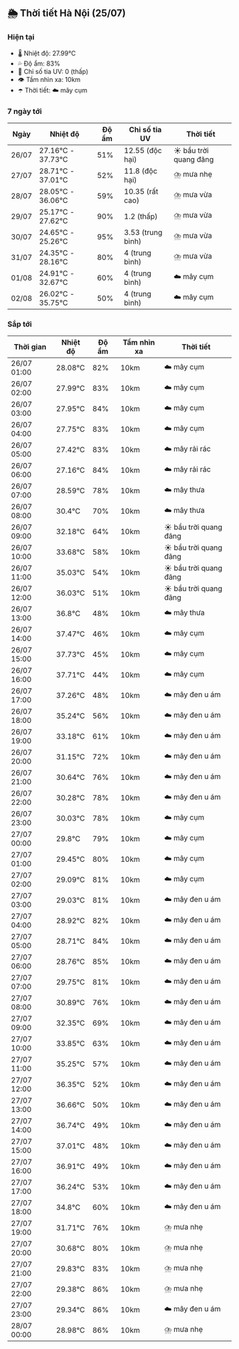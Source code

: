 ## 🌦️ Thời tiết Hà Nội (25/07)

### Hiện tại

- 🌡️ Nhiệt độ: 27.99℃
- 💦 Độ ẩm: 83%
- 🌟 Chỉ số tia UV: 0 (thấp)
- 👁️ Tầm nhìn xa: 10km
- ☂️ Thời tiết: ☁️ mây cụm

### 7 ngày tới

| Ngày | Nhiệt độ | Độ ẩm | Chỉ số tia UV | Thời tiết |
| --- | --- | --- | --- | --- |
| 26/07 | 27.16℃ - 37.73℃ | 51% | 12.55 (độc hại) | ☀️ bầu trời quang đãng |
| 27/07 | 28.71℃ - 37.01℃ | 52% | 11.8 (độc hại) | ⛈️ mưa nhẹ |
| 28/07 | 28.05℃ - 36.06℃ | 59% | 10.35 (rất cao) | ⛈️ mưa vừa |
| 29/07 | 25.17℃ - 27.62℃ | 90% | 1.2 (thấp) | ⛈️ mưa vừa |
| 30/07 | 24.65℃ - 25.26℃ | 95% | 3.53 (trung bình) | ⛈️ mưa vừa |
| 31/07 | 24.35℃ - 28.16℃ | 80% | 4 (trung bình) | ⛈️ mưa vừa |
| 01/08 | 24.91℃ - 32.67℃ | 60% | 4 (trung bình) | ☁️ mây cụm |
| 02/08 | 26.02℃ - 35.75℃ | 50% | 4 (trung bình) | ☁️ mây cụm |

### Sắp tới

| Thời gian | Nhiệt độ | Độ ẩm | Tầm nhìn xa | Thời tiết |
| --- | --- | --- | --- | --- |
| 26/07 01:00 | 28.08℃ | 82% | 10km | ☁️ mây cụm |
| 26/07 02:00 | 27.99℃ | 83% | 10km | ☁️ mây cụm |
| 26/07 03:00 | 27.95℃ | 84% | 10km | ☁️ mây cụm |
| 26/07 04:00 | 27.75℃ | 83% | 10km | ☁️ mây cụm |
| 26/07 05:00 | 27.42℃ | 83% | 10km | ☁️ mây rải rác |
| 26/07 06:00 | 27.16℃ | 84% | 10km | ☁️ mây rải rác |
| 26/07 07:00 | 28.59℃ | 78% | 10km | ☁️ mây thưa |
| 26/07 08:00 | 30.4℃ | 70% | 10km | ☁️ mây thưa |
| 26/07 09:00 | 32.18℃ | 64% | 10km | ☀️ bầu trời quang đãng |
| 26/07 10:00 | 33.68℃ | 58% | 10km | ☀️ bầu trời quang đãng |
| 26/07 11:00 | 35.03℃ | 54% | 10km | ☀️ bầu trời quang đãng |
| 26/07 12:00 | 36.03℃ | 51% | 10km | ☀️ bầu trời quang đãng |
| 26/07 13:00 | 36.8℃ | 48% | 10km | ☁️ mây thưa |
| 26/07 14:00 | 37.47℃ | 46% | 10km | ☁️ mây cụm |
| 26/07 15:00 | 37.73℃ | 45% | 10km | ☁️ mây cụm |
| 26/07 16:00 | 37.71℃ | 44% | 10km | ☁️ mây cụm |
| 26/07 17:00 | 37.26℃ | 48% | 10km | ☁️ mây đen u ám |
| 26/07 18:00 | 35.24℃ | 56% | 10km | ☁️ mây đen u ám |
| 26/07 19:00 | 33.18℃ | 61% | 10km | ☁️ mây đen u ám |
| 26/07 20:00 | 31.15℃ | 72% | 10km | ☁️ mây đen u ám |
| 26/07 21:00 | 30.64℃ | 76% | 10km | ☁️ mây đen u ám |
| 26/07 22:00 | 30.28℃ | 78% | 10km | ☁️ mây đen u ám |
| 26/07 23:00 | 30.03℃ | 78% | 10km | ☁️ mây cụm |
| 27/07 00:00 | 29.8℃ | 79% | 10km | ☁️ mây cụm |
| 27/07 01:00 | 29.45℃ | 80% | 10km | ☁️ mây cụm |
| 27/07 02:00 | 29.09℃ | 81% | 10km | ☁️ mây cụm |
| 27/07 03:00 | 29.03℃ | 81% | 10km | ☁️ mây đen u ám |
| 27/07 04:00 | 28.92℃ | 82% | 10km | ☁️ mây đen u ám |
| 27/07 05:00 | 28.71℃ | 84% | 10km | ☁️ mây đen u ám |
| 27/07 06:00 | 28.76℃ | 85% | 10km | ☁️ mây đen u ám |
| 27/07 07:00 | 29.75℃ | 81% | 10km | ☁️ mây đen u ám |
| 27/07 08:00 | 30.89℃ | 76% | 10km | ☁️ mây đen u ám |
| 27/07 09:00 | 32.35℃ | 69% | 10km | ☁️ mây đen u ám |
| 27/07 10:00 | 33.85℃ | 63% | 10km | ☁️ mây đen u ám |
| 27/07 11:00 | 35.25℃ | 57% | 10km | ☁️ mây đen u ám |
| 27/07 12:00 | 36.35℃ | 52% | 10km | ☁️ mây đen u ám |
| 27/07 13:00 | 36.66℃ | 50% | 10km | ☁️ mây đen u ám |
| 27/07 14:00 | 36.74℃ | 49% | 10km | ☁️ mây đen u ám |
| 27/07 15:00 | 37.01℃ | 48% | 10km | ☁️ mây đen u ám |
| 27/07 16:00 | 36.91℃ | 49% | 10km | ☁️ mây đen u ám |
| 27/07 17:00 | 36.24℃ | 53% | 10km | ☁️ mây đen u ám |
| 27/07 18:00 | 34.8℃ | 60% | 10km | ☁️ mây đen u ám |
| 27/07 19:00 | 31.71℃ | 76% | 10km | ⛈️ mưa nhẹ |
| 27/07 20:00 | 30.68℃ | 80% | 10km | ⛈️ mưa nhẹ |
| 27/07 21:00 | 29.83℃ | 83% | 10km | ⛈️ mưa nhẹ |
| 27/07 22:00 | 29.38℃ | 86% | 10km | ⛈️ mưa nhẹ |
| 27/07 23:00 | 29.34℃ | 86% | 10km | ☁️ mây đen u ám |
| 28/07 00:00 | 28.98℃ | 86% | 10km | ⛈️ mưa nhẹ |
